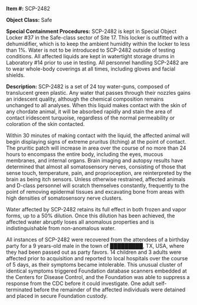 **Item #:** SCP-2482

**Object Class:** Safe

**Special Containment Procedures:** SCP-2482 is kept in Special Object Locker #37 in the Safe-class sector of Site 17. This locker is outfitted with a dehumidifier, which is to keep the ambient humidity within the locker to less than 1%. Water is not to be introduced to SCP-2482 outside of testing conditions. All affected liquids are kept in watertight storage drums in Laboratory #14 prior to use in testing. All personnel handling SCP-2482 are to wear whole-body coverings at all times, including gloves and facial shields.

**Description:** SCP-2482 is a set of 24 toy water-guns, composed of translucent green plastic. Any water that passes through their nozzles gains an iridescent quality, although the chemical composition remains unchanged to all analyses. When this liquid makes contact with the skin of any chordate animal, it will be absorbed rapidly and stain the area of contact iridescent turquoise, regardless of the normal permeability or coloration of the skin contacted.

Within 30 minutes of making contact with the liquid, the affected animal will begin displaying signs of extreme pruritus (itching) at the point of contact. The pruritic patch will increase in area over the course of no more than 24 hours to encompass the entire body, including the eyes, mucous membranes, and internal organs. Brain imaging and autopsy results have determined that almost all somatosensory nerves, consisting of those that sense touch, temperature, pain, and proprioception, are reinterpreted by the brain as being itch sensors. Unless otherwise restrained, affected animals and D-class personnel will scratch themselves constantly, frequently to the point of removing epidermal tissues and excavating bone from areas with high densities of somatosensory nerve clusters.

Water affected by SCP-2482 retains its full effect in both frozen and vapor forms, up to a 50% dilution. Once this dilution has been achieved, the affected water abruptly loses all anomalous properties and is indistinguishable from non-anomalous water.

All instances of SCP-2482 were recovered from the attendees of a birthday party for a 9 years-old male in the town of █████████, TX, USA, where they had been passed out as party favors. 14 children and 3 adults were affected prior to acquisition and reported to local hospitals over the course of 5 days, as their symptoms became intolerable. This unusual cluster of identical symptoms triggered Foundation database scanners embedded at the Centers for Disease Control, and the Foundation was able to suppress a response from the CDC before it could investigate. One adult self-terminated before the remainder of the affected individuals were detained and placed in secure Foundation custody.
